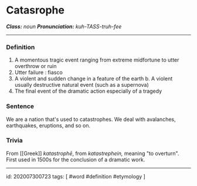 # Catasrophe
**_Class:_** *noun*
**_Pronunciation:_** *kuh-TASS-truh-fee*

---

### Definition
1. A momentous tragic event ranging from extreme midfortune to utter overthrow or ruin
2. Utter failure : fiasco
3. A violent and sudden change in a feature of the earth
	b. A violent usually destructive natural event (such as a supernova)
1. The final event of the dramatic action especially of a tragedy

### Sentence
We are a nation that's used to catastrophes. We deal with avalanches, earthquakes, eruptions, and so on.

### Trivia
From [[Greek]] *katastrophē*, from *katastrephein,* meaning "to overturn". First used in 1500s for the conclusion of a dramatic work.

---

id: 202007300723
tags: [ #word #definition #etymology  ]
